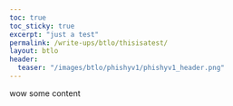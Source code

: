 ```yaml
---
toc: true
toc_sticky: true
excerpt: "just a test"
permalink: /write-ups/btlo/thisisatest/
layout: btlo
header:
  teaser: "/images/btlo/phishyv1/phishyv1_header.png"
---
```

wow some content
